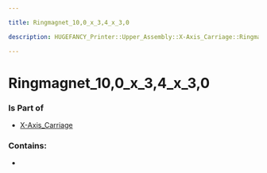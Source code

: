 ```yaml
---

title: Ringmagnet_10,0_x_3,4_x_3,0

description: HUGEFANCY_Printer::Upper_Assembly::X-Axis_Carriage::Ringmagnet_10,0_x_3,4_x_3,0

---
```

# Ringmagnet_10,0_x_3,4_x_3,0
<script>
    var geoarray = '{"Ringmagnet_10,0_x_3,4_x_3,0": {}}';
</script>
<script>
    var basepath = '/assets/HUGEFANCY_Printer/Upper_Assembly/X-Axis_Carriage/';
</script>
<link rel="stylesheet" href="/css/container.css">

<div id="container"></div>

<!-- these are the required scripts for the three.js scene -->
<script src="/lib/three.min.js"></script>
<script src="/lib/OrbitControls.js"></script>
<script src="/lib/RectAreaLightUniformsLib.js"></script>
<!-- this is your app's lib file -->
<script src="/lib/triceratops_app.js"></script>
### Is Part of
- [X-Axis_Carriage](../X-Axis_Carriage)  

### Contains:
- [](./Ringmagnet_10,0_x_3,4_x_3,0/)

